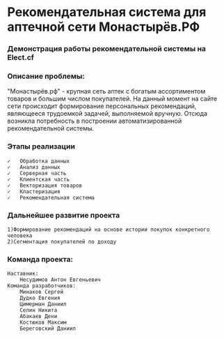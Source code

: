 # Рекомендательная система для аптечной сети Монастырёв.РФ
### Демонстрация работы рекомендательной системы на Elect.cf
### Описание проблемы:
"Монастырёв.рф" - крупная сеть аптек с богатым ассортиментом товаров и большим числом покупателей. На данный момент на сайте сети происходит формирование персональных рекомендаций, являющееся трудоемкой задачей, выполняемой вручную. Отсюда возникла потребность в построении автоматизированной рекомендательной системы.
### Этапы реализации
	✓   Обработка данных
	✓   Анализ данных
	✓   Серверная часть
	✓   Клиентская часть
	✓   Векторизация товаров
	✓   Кластеризация
	✓   Рекомендательная система
### Дальнейшее развитие проекта
    1)Формирование рекомендаций на основе истории покупок конкретного человека
    2)Сегментация покупателей по доходу
### Команда проекта:
    Наставник:
        Несудимов Антон Евгеньевич
    Команда разработчиков:
        Минаков Сергей
        Дудко Евгения
        Цимерман Даниил
        Селин Никита
        Абакаев Дени
        Костюков Максим
        Береговский Даниил
